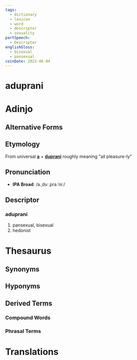 ```yaml
---
tags:
  - dictionary
  - lexicon
  - word
  - descriptor
  - sexuality
partSpeech:
  - Descriptor
englishGloss:
  - bisexual
  - pansexual
coinDate: 2022-06-04
---
```

# aduprani

# Adinjo
## Alternative Forms

## Etymology
From universal **[a](lexicon/a/a-)** + **[duprani](lexicon/d/duprani)** roughly meaning "all pleasure-ly"

## Pronunciation
- **IPA Broad**: /a.ˌduˑ.pra.ˈniː/

## Descriptor

### aduprani
1. pansexual, bisexual
2. hedonist

# Thesaurus
## Synonyms

## Hyponyms

## Derived Terms

### Compound Words
### Phrasal Terms

# Translations
